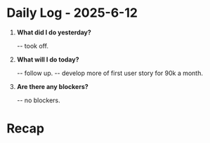 # Daily Log - 2025-6-12

1. **What did I do yesterday?**

   -- took off.

2. **What will I do today?**
   
   -- follow up.
   -- develop more of first user story for 90k a month.

3. **Are there any blockers?**

   -- no blockers.

# Recap
